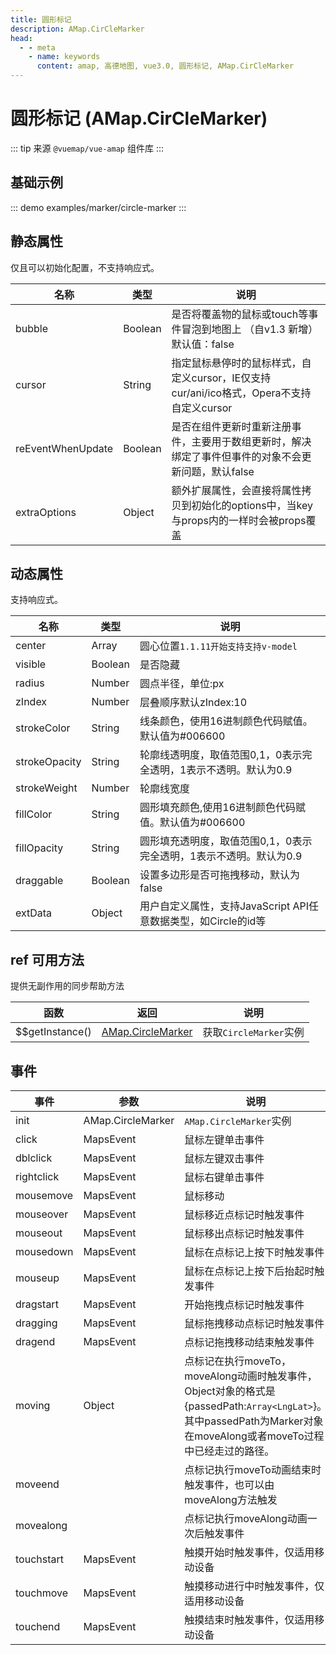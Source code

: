 ```yaml
---
title: 圆形标记
description: AMap.CirCleMarker
head:
  - - meta
    - name: keywords
      content: amap, 高德地图, vue3.0, 圆形标记, AMap.CirCleMarker
---
```


# 圆形标记 (AMap.CirCleMarker)

::: tip
来源 ```@vuemap/vue-amap``` 组件库
:::

## 基础示例

::: demo
examples/marker/circle-marker
:::


## 静态属性
仅且可以初始化配置，不支持响应式。

名称 | 类型 | 说明
---|---|---|
bubble | Boolean | 是否将覆盖物的鼠标或touch等事件冒泡到地图上 （自v1.3 新增）默认值：false
cursor | String | 指定鼠标悬停时的鼠标样式，自定义cursor，IE仅支持cur/ani/ico格式，Opera不支持自定义cursor
reEventWhenUpdate | Boolean | 是否在组件更新时重新注册事件，主要用于数组更新时，解决绑定了事件但事件的对象不会更新问题，默认false
extraOptions | Object | 额外扩展属性，会直接将属性拷贝到初始化的options中，当key与props内的一样时会被props覆盖

## 动态属性
支持响应式。

名称 | 类型 | 说明
---|---|---|
center | Array | 圆心位置`1.1.11开始支持支持v-model`
visible | Boolean | 是否隐藏
radius | Number | 圆点半径，单位:px
zIndex | Number | 层叠顺序默认zIndex:10
strokeColor | String | 线条颜色，使用16进制颜色代码赋值。默认值为#006600
strokeOpacity | String | 轮廓线透明度，取值范围0,1，0表示完全透明，1表示不透明。默认为0.9
strokeWeight | Number | 轮廓线宽度
fillColor | String | 圆形填充颜色,使用16进制颜色代码赋值。默认值为#006600
fillOpacity | String | 圆形填充透明度，取值范围0,1，0表示完全透明，1表示不透明。默认为0.9
draggable | Boolean | 设置多边形是否可拖拽移动，默认为false
extData | Object | 用户自定义属性，支持JavaScript API任意数据类型，如Circle的id等

## ref 可用方法
提供无副作用的同步帮助方法

函数 | 返回 | 说明
---|---|---|
$$getInstance() | [AMap.CircleMarker](https://lbs.amap.com/api/jsapi-v2/documentation#circlemarker) | 获取`CircleMarker`实例


## 事件

事件 | 参数 | 说明
---|---|---|
init | AMap.CircleMarker | `AMap.CircleMarker`实例
click | MapsEvent | 鼠标左键单击事件
dblclick | MapsEvent | 鼠标左键双击事件
rightclick | MapsEvent | 鼠标右键单击事件
mousemove | MapsEvent | 鼠标移动
mouseover | MapsEvent | 鼠标移近点标记时触发事件
mouseout | MapsEvent | 鼠标移出点标记时触发事件
mousedown | MapsEvent | 鼠标在点标记上按下时触发事件
mouseup | MapsEvent | 鼠标在点标记上按下后抬起时触发事件
dragstart | MapsEvent | 开始拖拽点标记时触发事件
dragging | MapsEvent | 鼠标拖拽移动点标记时触发事件
dragend | MapsEvent | 点标记拖拽移动结束触发事件
moving | Object | 点标记在执行moveTo，moveAlong动画时触发事件，Object对象的格式是{passedPath:`Array<LngLat>`}。其中passedPath为Marker对象在moveAlong或者moveTo过程中已经走过的路径。
moveend | |点标记执行moveTo动画结束时触发事件，也可以由moveAlong方法触发
movealong | |点标记执行moveAlong动画一次后触发事件
touchstart | MapsEvent | 触摸开始时触发事件，仅适用移动设备
touchmove | MapsEvent | 触摸移动进行中时触发事件，仅适用移动设备
touchend | MapsEvent | 触摸结束时触发事件，仅适用移动设备
